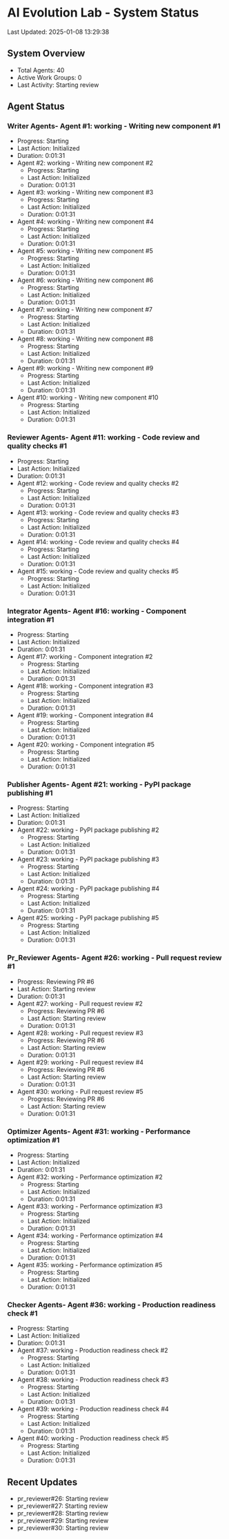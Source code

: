 # AI Evolution Lab - System Status
Last Updated: 2025-01-08 13:29:38

## System Overview
- Total Agents: 40
- Active Work Groups: 0
- Last Activity: Starting review

## Agent Status

### Writer Agents- Agent #1: working - Writing new component #1
  - Progress: Starting
  - Last Action: Initialized
  - Duration: 0:01:31
- Agent #2: working - Writing new component #2
  - Progress: Starting
  - Last Action: Initialized
  - Duration: 0:01:31
- Agent #3: working - Writing new component #3
  - Progress: Starting
  - Last Action: Initialized
  - Duration: 0:01:31
- Agent #4: working - Writing new component #4
  - Progress: Starting
  - Last Action: Initialized
  - Duration: 0:01:31
- Agent #5: working - Writing new component #5
  - Progress: Starting
  - Last Action: Initialized
  - Duration: 0:01:31
- Agent #6: working - Writing new component #6
  - Progress: Starting
  - Last Action: Initialized
  - Duration: 0:01:31
- Agent #7: working - Writing new component #7
  - Progress: Starting
  - Last Action: Initialized
  - Duration: 0:01:31
- Agent #8: working - Writing new component #8
  - Progress: Starting
  - Last Action: Initialized
  - Duration: 0:01:31
- Agent #9: working - Writing new component #9
  - Progress: Starting
  - Last Action: Initialized
  - Duration: 0:01:31
- Agent #10: working - Writing new component #10
  - Progress: Starting
  - Last Action: Initialized
  - Duration: 0:01:31

### Reviewer Agents- Agent #11: working - Code review and quality checks #1
  - Progress: Starting
  - Last Action: Initialized
  - Duration: 0:01:31
- Agent #12: working - Code review and quality checks #2
  - Progress: Starting
  - Last Action: Initialized
  - Duration: 0:01:31
- Agent #13: working - Code review and quality checks #3
  - Progress: Starting
  - Last Action: Initialized
  - Duration: 0:01:31
- Agent #14: working - Code review and quality checks #4
  - Progress: Starting
  - Last Action: Initialized
  - Duration: 0:01:31
- Agent #15: working - Code review and quality checks #5
  - Progress: Starting
  - Last Action: Initialized
  - Duration: 0:01:31

### Integrator Agents- Agent #16: working - Component integration #1
  - Progress: Starting
  - Last Action: Initialized
  - Duration: 0:01:31
- Agent #17: working - Component integration #2
  - Progress: Starting
  - Last Action: Initialized
  - Duration: 0:01:31
- Agent #18: working - Component integration #3
  - Progress: Starting
  - Last Action: Initialized
  - Duration: 0:01:31
- Agent #19: working - Component integration #4
  - Progress: Starting
  - Last Action: Initialized
  - Duration: 0:01:31
- Agent #20: working - Component integration #5
  - Progress: Starting
  - Last Action: Initialized
  - Duration: 0:01:31

### Publisher Agents- Agent #21: working - PyPI package publishing #1
  - Progress: Starting
  - Last Action: Initialized
  - Duration: 0:01:31
- Agent #22: working - PyPI package publishing #2
  - Progress: Starting
  - Last Action: Initialized
  - Duration: 0:01:31
- Agent #23: working - PyPI package publishing #3
  - Progress: Starting
  - Last Action: Initialized
  - Duration: 0:01:31
- Agent #24: working - PyPI package publishing #4
  - Progress: Starting
  - Last Action: Initialized
  - Duration: 0:01:31
- Agent #25: working - PyPI package publishing #5
  - Progress: Starting
  - Last Action: Initialized
  - Duration: 0:01:31

### Pr_Reviewer Agents- Agent #26: working - Pull request review #1
  - Progress: Reviewing PR #6
  - Last Action: Starting review
  - Duration: 0:01:31
- Agent #27: working - Pull request review #2
  - Progress: Reviewing PR #6
  - Last Action: Starting review
  - Duration: 0:01:31
- Agent #28: working - Pull request review #3
  - Progress: Reviewing PR #6
  - Last Action: Starting review
  - Duration: 0:01:31
- Agent #29: working - Pull request review #4
  - Progress: Reviewing PR #6
  - Last Action: Starting review
  - Duration: 0:01:31
- Agent #30: working - Pull request review #5
  - Progress: Reviewing PR #6
  - Last Action: Starting review
  - Duration: 0:01:31

### Optimizer Agents- Agent #31: working - Performance optimization #1
  - Progress: Starting
  - Last Action: Initialized
  - Duration: 0:01:31
- Agent #32: working - Performance optimization #2
  - Progress: Starting
  - Last Action: Initialized
  - Duration: 0:01:31
- Agent #33: working - Performance optimization #3
  - Progress: Starting
  - Last Action: Initialized
  - Duration: 0:01:31
- Agent #34: working - Performance optimization #4
  - Progress: Starting
  - Last Action: Initialized
  - Duration: 0:01:31
- Agent #35: working - Performance optimization #5
  - Progress: Starting
  - Last Action: Initialized
  - Duration: 0:01:31

### Checker Agents- Agent #36: working - Production readiness check #1
  - Progress: Starting
  - Last Action: Initialized
  - Duration: 0:01:31
- Agent #37: working - Production readiness check #2
  - Progress: Starting
  - Last Action: Initialized
  - Duration: 0:01:31
- Agent #38: working - Production readiness check #3
  - Progress: Starting
  - Last Action: Initialized
  - Duration: 0:01:31
- Agent #39: working - Production readiness check #4
  - Progress: Starting
  - Last Action: Initialized
  - Duration: 0:01:31
- Agent #40: working - Production readiness check #5
  - Progress: Starting
  - Last Action: Initialized
  - Duration: 0:01:31


## Recent Updates
- pr_reviewer#26: Starting review
- pr_reviewer#27: Starting review
- pr_reviewer#28: Starting review
- pr_reviewer#29: Starting review
- pr_reviewer#30: Starting review
